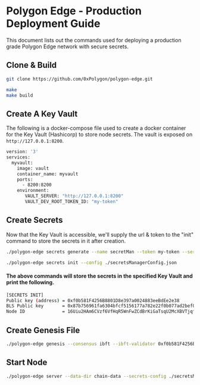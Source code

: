 # Polygon Edge - Production Deployment Guide

This document lists out the commands used for deploying a production grade Polygon Edge network with secure secrets.

## Clone & Build

```bash
git clone https://github.com/0xPolygon/polygon-edge.git

make
make build
```

## Create A Key Vault

The following is a docker-compose file used to create a docker container for the Key Vault (Hashicorp) to store node secrets. The vault is exposed on `http://127.0.0.1:8200`.

```bash
version: '3'
services:
  myvault:
    image: vault
    container_name: myvault
    ports:
      - 8200:8200
    environment:
       VAULT_SERVER: "http://127.0.0.1:8200"
       VAULT_DEV_ROOT_TOKEN_ID: "my-token"
```

## Create Secrets

Now that the Key Vault is accessible, we'll supply the url & token to the "init" command to store the secrets in it after creation.

```bash
./polygon-edge secrets generate --name secretMan --token my-token --server-url http://127.0.0.1:8200
```

```bash
./polygon-edge secrets init --config ./secretsManagerConfig.json
```

#### The above commands will store the secrets in the specified Key Vault and print the following.

```bash
[SECRETS INIT]
Public key (address) = 0xf0b581F4256B8801D8e397a0024883eeBdEe2e38
BLS Public key       = 0x87b756961fa6304bfcf5156177a782e22f0b077ad2bef01f0b175a76ca4928fd0637704fe724073cd64dbd2c919d0ba8
Node ID              = 16Uiu2HAm6CVzf6VfHqR5WnFwZCdBrKiGaTsqU2McXBVTjqfzUTe7
```

## Create Genesis File

```bash
./polygon-edge genesis --consensus ibft --ibft-validator 0xf0b581F4256B8801D8e397a0024883eeBdEe2e38:0x87b756961fa6304bfcf5156177a782e22f0b077ad2bef01f0b175a76ca4928fd0637704fe724073cd64dbd2c919d0ba8 --bootnode /ip4/127.0.0.1/tcp/10001/p2p/16Uiu2HAm6CVzf6VfHqR5WnFwZCdBrKiGaTsqU2McXBVTjqfzUTe7
```

## Start Node

```bash
./polygon-edge server --data-dir chain-data --secrets-config ./secretsManagerConfig.json --chain ./genesis.json --grpc-address :10000 --libp2p :30301 --jsonrpc :10002 --seal
```
